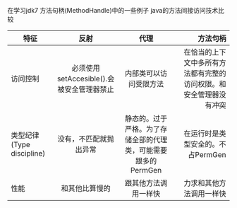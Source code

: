 在学习jdk7 方法句柄(MethodHandle)中的一些例子
java的方法间接访问技术比较

| 特征      | 反射                | 代理    |  方法句柄   |
| ------------- |:-------------:|:-----:|-----------:|
| 访问控制   | 必须使用setAccesible().会被安全管理器禁止 | 内部类可以访问受限方法 |在恰当的上下文中多所有方法都有完整的访问权限。和安全管理器没有冲突|
| 类型纪律(Type discipline)| 没有，不匹配就抛出异常|静态的。过于严格。为了存储全部的代理类，可能需要跟多的PermGen|在运行时是类型安全的。不占PermGen|
| 性能 |和其他比算慢的|跟其他方法调用一样快|力求和其他方法调用一样快|
